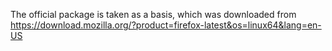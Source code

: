 The official package is taken as a basis, which was downloaded from
https://download.mozilla.org/?product=firefox-latest&os=linux64&lang=en-US